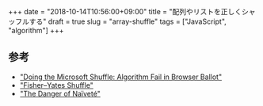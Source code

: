 +++
date = "2018-10-14T10:56:00+09:00"
title = "配列やリストを正しくシャッフルする"
draft = true
slug = "array-shuffle"
tags = ["JavaScript", "algorithm"]
+++

## 参考

- ["Doing the Microsoft Shuffle: Algorithm Fail in Browser Ballot"](http://www.robweir.com/blog/2010/02/microsoft-random-browser-ballot.html)
- ["Fisher–Yates Shuffle"](https://bost.ocks.org/mike/shuffle/)
- ["The Danger of Naïveté"](https://blog.codinghorror.com/the-danger-of-naivete/)
